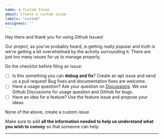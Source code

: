 ```yaml
---
name: ➕ Custom Issue
about: Create a custom issue
labels: "custom"
assignees: ''
---
```


Hey there and thank you for using Github Issues!

Our project, as you've probably heard, is getting really popular and truth is we're getting a bit overwhelmed by the activity surrounding it. There are just too many issues for us to manage properly.

Do the checklist before filing an issue:

- [ ] Is this something you can **debug and fix**? Create an apt issue and send us a pull request! Bug fixes and documentation fixes are welcome.
- [ ] Have a usage question? Ask your question on [Discussions](https://github.com/metacall/core/discussions/new). We use Github Discussions for usage question and GitHub for bugs.
- [ ] Have an idea for a feature? Use the feature issue and propose your ideas. 

None of the above, create a custom issue

Make sure to add **all the information needed to help us understand what you wish to convey** so that someone can help. 

------------------------------------------------------------------

